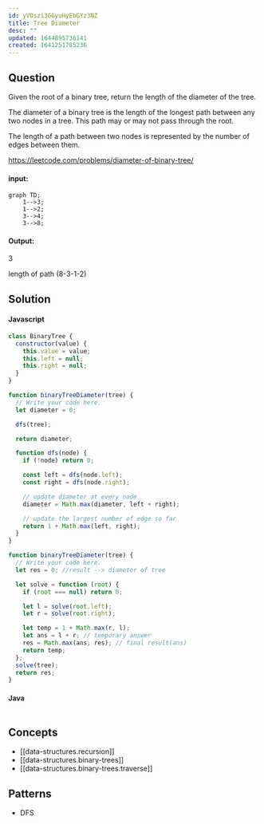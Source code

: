 ```yaml
---
id: yV0szi3GGyuHyEbGYz3NZ
title: Tree Diameter
desc: ""
updated: 1644895736141
created: 1641251785236
---
```


## Question

Given the root of a binary tree, return the length of the diameter of the tree.

The diameter of a binary tree is the length of the longest path between any two nodes in a tree. This path may or may not pass through the root.

The length of a path between two nodes is represented by the number of edges between them.

https://leetcode.com/problems/diameter-of-binary-tree/

#### input:

```mermaid
graph TD;
    1-->3;
    1-->2;
    3-->4;
    3-->8;
```

#### Output:

3

length of path (8-3-1-2)

## Solution

#### Javascript

```javascript
class BinaryTree {
  constructor(value) {
    this.value = value;
    this.left = null;
    this.right = null;
  }
}

function binaryTreeDiameter(tree) {
  // Write your code here.
  let diameter = 0;

  dfs(tree);

  return diameter;

  function dfs(node) {
    if (!node) return 0;

    const left = dfs(node.left);
    const right = dfs(node.right);

    // update diameter at every node
    diameter = Math.max(diameter, left + right);

    // update the largest number of edge so far
    return 1 + Math.max(left, right);
  }
}
```

```javascript
function binaryTreeDiameter(tree) {
  // Write your code here.
  let res = 0; //result --> diameter of tree

  let solve = function (root) {
    if (root === null) return 0;

    let l = solve(root.left);
    let r = solve(root.right);

    let temp = 1 + Math.max(r, l);
    let ans = l + r; // temporary answer
    res = Math.max(ans, res); // final result(ans)
    return temp;
  };
  solve(tree);
  return res;
}
```

#### Java

```java

```

## Concepts

- [[data-structures.recursion]]
- [[data-structures.binary-trees]]
- [[data-structures.binary-trees.traverse]]

## Patterns

- DFS
